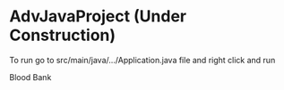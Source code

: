 # AdvJavaProject (Under Construction)

To run go to src/main/java/.../Application.java file and right click and run

Blood Bank